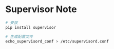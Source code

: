 Supervisor Note
===============

``` sh
# 安装
pip install supervisor

# 生成配置文件
echo_supervisord_conf > /etc/supervisord.conf
```
